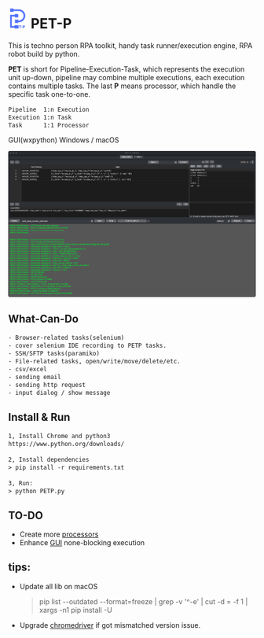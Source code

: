 # ![image](./image/petp_small.png) PET-P 

This is techno person RPA toolkit, handy task runner/execution engine, RPA robot build by python. 

**PET** is short for Pipeline-Execution-Task, which represents the execution unit up-down, pipeline may combine multiple executions, each execution contains multiple tasks. 
The last **P** means processor, which handle the specific task one-to-one. 

    Pipeline  1:n Execution
    Execution 1:n Task
    Task      1:1 Processor

GUI(wxpython) Windows / macOS

![image](https://raw.githubusercontent.com/lorisunjunbin/petp/master/image/PETP_overview.png)

## What-Can-Do

    - Browser-related tasks(selenium)
    - cover selenium IDE recording to PETP tasks.
    - SSH/SFTP tasks(paramiko)
    - File-related tasks, open/write/move/delete/etc.
    - csv/excel 
    - sending email
    - sending http request
    - input dialog / show message
    
## Install & Run

    1, Install Chrome and python3
    https://www.python.org/downloads/

    2, Install dependencies  
    > pip install -r requirements.txt

    3, Run: 
    > python PETP.py

## TO-DO

- Create more [processors](./core/processors)
- Enhance [GUI](./mvp) none-blocking execution

## tips:
- Update all lib on macOS
   >pip list --outdated --format=freeze | grep -v '^\-e' | cut -d = -f 1  | xargs -n1 pip install -U
- Upgrade [chromedriver](https://chromedriver.chromium.org/downloads) if got mismatched version issue.
     
